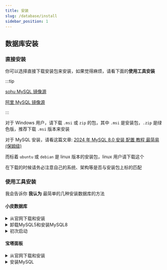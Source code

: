 ```yaml
---
title: 安装
slug: /database/install
sidebar_position: 1
---
```


## 数据库安装

### 直接安装

你可以选择直接下载安装包来安装，如果觉得麻烦，请看下面的**使用工具安装**

:::tip

[sohu MySQL 镜像源](http://mirrors.sohu.com/mysql/MySQL-8.0/)

[阿里 MySQL 镜像源](https://mirrors.aliyun.com/mysql/)

:::

对于 Windows 用户，请下载 `.msi` 或 `zip` 的包，其中 `.msi` 是安装包，`.zip` 是绿色版，推荐下载 `.msi` 版本来安装

对于 MySQL 安装，请看这篇文章: [2024 年 MySQL 8.0 安装 配置 教程 最简易(保姆级)](https://blog.csdn.net/m0_52559040/article/details/121843945)

而标着 `ubuntu` 或 `debian` 是 linux 版本的安装包，linux 用户请下载这个

在下载的时候请务必注意自己的系统、架构等是否与安装包上标的匹配

### 使用工具安装

我会告诉你 **我认为** 最简单的几种安装数据库的方法

#### 小皮数据库

<details>
  <summary>从官网下载和安装</summary>

![](_images/1.png)

![](_images/2.png)

![](_images/3.png)

![](_images/4.png)

![](_images/5.png)

![](_images/6.png)

</details>

<details>
  <summary>卸载MySQL5和安装MySQL8</summary>

MySQL5 版本太低了，很多插件需要更高版本的，装 MySQL8 就够用了

![](_images/7.png)

![](_images/8.png)

</details>

<details>
  <summary>初次启动</summary>

安装好后在首页启动 MySQL

![](_images/9.png)

更改 root 账户的密码

:::danger

不要设置过于简单的密码！

尤其是你打算把数据库开到公网，**绝对不要**设置过于简单的密码！

**这真的很严重**

:::

![](_images/10.png)

![](_images/11.png)

然后你就可以建数据库了，建好之后把你填这里的信息填到插件的配置文件里

</details>

#### 宝塔面板

<details>
  <summary>从官网下载和安装</summary>

![](_images/12.png)

![](_images/13.png)

![](_images/14.png)

![](_images/15.png)

![](_images/16.png)

![](_images/17.png)

![](_images/18.png)

![](_images/19.png)

宝塔面板是必须要绑定账号的

按照提示去做

![](_images/20.png)

全 x 掉，一个都不需要装

![](_images/21.png)

</details>

<details>
  <summary>安装MySQL</summary>

![](_images/22.png)

![](_images/23.png)

![](_images/24.png)

</details>
